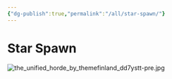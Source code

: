 ```yaml
---
{"dg-publish":true,"permalink":"/all/star-spawn/"}
---
```


# Star Spawn

![the_unified_horde_by_themefinland_dd7ystt-pre.jpg](/img/user/All/the_unified_horde_by_themefinland_dd7ystt-pre.jpg)